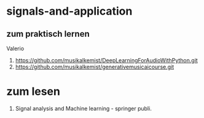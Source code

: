 # signals-and-application


## zum praktisch lernen
Valerio
1. https://github.com/musikalkemist/DeepLearningForAudioWithPython.git
2. https://github.com/musikalkemist/generativemusicaicourse.git

# zum lesen
1. Signal analysis and Machine learning - springer publi.

